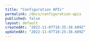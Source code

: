```yaml
---
title: "Configuration APIs"
permalink: /docs/configuration-apis
published: false
layout: default
createdAt: "2022-11-07T18:25:38.609Z"
updatedAt: "2022-11-07T18:25:38.609Z"
---
```


